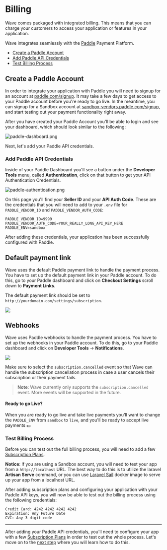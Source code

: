 # Billing

Wave comes packaged with integrated billing. This means that you can charge your customers to access your application or features in your application.

Wave integrates seamlessly with the <a href="https://paddle.com" target="_blank">Paddle</a> Payment Platform.

- [Create a Paddle Account](#paddle-account)
- [Add Paddle API Credentials](#paddle-credentials)
- [Test Billing Process](#test-billing)

<a name="paddle-account"></a>
## Create a Paddle Account

In order to integrate your application with Paddle you will need to signup for an account at <a href="https://paddle.com/signup" target="_blank">paddle.com/signup</a>. It may take a few days to get access to your Paddle account before you're ready to go live. In the meantime, you can signup for a Sandbox account at <a href="https://sandbox-vendors.paddle.com/signup" target="_blank">sandbox-vendors.paddle.com/signup</a>, and start testing out your payment functionality right away.

After you have created your Paddle Account you'll be able to login and see your dashboard, which should look similar to the following:

![paddle-dashboard.png](https://imgur.com/SyNZ0W9.png)

Next, let's add your Paddle API credentials.

<a name="paddle-credentials"></a>
### Add Paddle API Credentials

Inside of your Paddle Dashboard you'll see a button under the **Developer Tools** menu, called **Authentication**, click on that button to get your API Authentication Credentials.

![paddle-authentication.png](https://imgur.com/xdDuVKn.png)

On this page you'll find your **Seller ID** and your **API Auth Code**. These are the credentials that you will need to add to your `.env` file for `PADDLE_VENDOR_ID` and `PADDLE_VENDOR_AUTH_CODE`:

```
PADDLE_VENDOR_ID=9999
PADDLE_VENDOR_AUTH_CODE=YOUR_REALLY_LONG_API_KEY_HERE
PADDLE_ENV=sandbox
```

After adding these credentials, your application has been successfully configured with Paddle.

## Default payment link

Wave uses the default Paddle payment link to handle the payment process. You have to set up the default payment link in your Paddle account. To do this, go to your Paddle dashboard and click on **Checkout Settings** scroll down to **Payment Links**.

The default payment link should be set to `http://yourdomain.com/settings/subscription`.

![](https://imgur.com/zboWobt.png)

## Webhooks

Wave uses Paddle webhooks to handle the payment process. You have to set up the webhooks in your Paddle account. To do this, go to your Paddle dashboard and click on **Developer Tools** -> **Notifications**.

![](https://imgur.com/QqJTggu.png)

Make sure to select the `subscription.cancelled` event so that Wave can handle the subscription cancellation process in case a user cancels their subscription or their payment fails.

> **Note**: Wave currently only supports the `subscription.cancelled` event. More events will be supported in the future.

#### Ready to go Live?

When you are ready to go live and take live payments you'll want to change the `PADDLE_ENV` from `sandbox` to `live`, and you'll be ready to accept live payments 💵

<a name="test-billing"></a>
### Test Billing Process

Before you can test out the full billing process, you will need to add a few [Subscription Plans](/docs/features/subscription-plans).

**Notice**: If you are using a Sandbox account, you will need to test your app from a `http://localhost` URL. The best way to do this is to utilize the laravel **Artisan Serve** command, or you can use [Laravel Sail](https://www.youtube.com/watch?v=WGhiY5xamms) docker image to serve up your app from a localhost URL.

After adding subscription plans and configuring your application with your Paddle API keys, you will now be able to test out the billing process using the following credentials:

```
Credit Card: 4242 4242 4242 4242
Expiration: Any Future Date
CVC: Any 3 digit code
```

---

After adding your Paddle API credentials, you'll need to configure your app with a few [Subscription Plans](/docs/features/subscription-plans) in order to test out the whole process. Let's move on to the [next step](/docs/features/subscription-plans) where you will learn how to do this.
